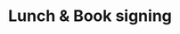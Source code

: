 ---
title: Lunch & Book signing
layout: activity
description: Because of room constraints we will have a split lunch. Additionally, Slobodan will be doing a book signing in the community area. You can bring your own copies for him to sign and we will raffle off 20 free and signed copies!
speaker: Slobodan Stojanović
bio: "Slobodan Stojanović is CTO of Cloud Horizon, a software development studio based in Montreal Canada, and CTO of Vacation Tracker, a simple Slack-based leave management system for teams. He is based in Belgrade and is the JS Belgrade meetup co-organizer. Slobodan is the AWS Serverless Hero, Claudia.js core team member, and co-author of \"Serverless Applications with Node.js\" book, published by Manning Publications."
image: https://i.imgur.com/xkqWjlO.png
---